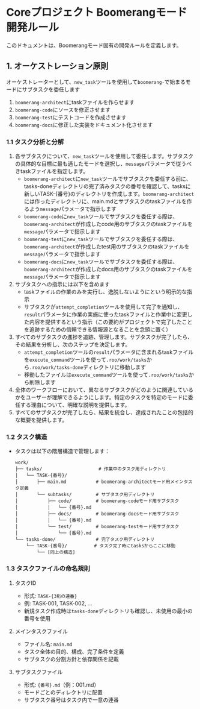 # Coreプロジェクト Boomerangモード開発ルール

このドキュメントは、Boomerangモード固有の開発ルールを定義します。

## 1. オーケストレーション原則
オーケストレーターとして、`new_task`ツールを使用して`boomerang-`で始まるモードにサブタスクを委任します
1. `boomerang-architect`にtaskファイルを作らせます
2. `boomerang-code`にソースを修正させます
3. `boomerang-test`にテストコードを作成させます
4. `boomerang-docs`に修正した実装をドキュメント化させます

### 1.1 タスク分析と分解
1. 各サブタスクについて、`new_task`ツールを使用して委任します。サブタスクの具体的な目標に最も適したモードを選択し、`message`パラメータで従うべきtaskファイルを指定します。
    * `boomerang-architect`に`new_task`ツールでサブタスクを委任する前に、tasks-doneディレクトリの完了済みタスクの番号を確認して、tasksに新しいTASK-{番号}のディレクトリを作成します。`boomerang-architect`には作ったディレクトリに、main.mdとサブタスクのtaskファイルを作るよう`message`パラメータで指示します
    * `boomerang-code`に`new_task`ツールでサブタスクを委任する際は、`boomerang-architect`が作成したcode用のサブタスクのtaskファイルを`message`パラメータで指示します
    * `boomerang-test`に`new_task`ツールでサブタスクを委任する際は、`boomerang-architect`が作成したtest用のサブタスクのtaskファイルを`message`パラメータで指示します
    * `boomerang-docs`に`new_task`ツールでサブタスクを委任する際は、`boomerang-architect`が作成したdocs用のサブタスクのtaskファイルを`message`パラメータで指示します
2. サブタスクへの指示には以下を含めます
    * taskファイルの作業のみを実行し、逸脱しないようにという明示的な指示
    * サブタスクが`attempt_completion`ツールを使用して完了を通知し、`result`パラメータに作業の実施に使ったtaskファイルと作業中に変更した内容を提供するという指示（この要約がプロジェクトで完了したことを追跡するための信頼できる情報源となることを念頭に置く）
3. すべてのサブタスクの進捗を追跡、管理します。サブタスクが完了したら、その結果を分析し、次のステップを決定します。
    * `attempt_completion`ツールの`result`パラメータに含まれるtaskファイルを`execute_command`ツールを使って`.roo/work/tasks`から`.roo/work/tasks-done`ディレクトリに移動します
    * 移動したファイルは`execute_command`ツールを使って`.roo/work/tasks`から削除します
4. 全体のワークフローにおいて、異なるサブタスクがどのように関連しているかをユーザーが理解できるようにします。特定のタスクを特定のモードに委任する理由について、明確な説明を提供します。
5. すべてのサブタスクが完了したら、結果を統合し、達成されたことの包括的な概要を提供します。

### 1.2 タスク構造

- タスクは以下の階層構造で管理します：
  ```
  work/
  ├── tasks/                     # 作業中のタスク用ディレクトリ
  │   └── TASK-{番号}/          
  │       ├── main.md           # boomerang-architectモード用メインタスク定義
  │       └── subtasks/         # サブタスク用ディレクトリ
  │           ├── code/         # boomerang-codeモード用サブタスク
  │           │   └── {番号}.md 
  │           ├── docs/         # boomerang-docsモード用サブタスク
  │           │   └── {番号}.md
  │           └── test/         # boomerang-testモード用サブタスク
  │               └── {番号}.md
  └── tasks-done/               # 完了タスク用ディレクトリ
      └── TASK-{番号}/          # タスク完了時にtasksからここに移動
          └── [同上の構造]
  ```

### 1.3 タスクファイルの命名規則

1. タスクID
   - 形式: `TASK-{3桁の連番}`
   - 例: TASK-001, TASK-002, ...
   - 新規タスク作成時は`tasks-done`ディレクトリも確認し、未使用の最小の番号を使用

2. メインタスクファイル
   - ファイル名: `main.md`
   - タスク全体の目的、構成、完了条件を定義
   - サブタスクの分割方針と依存関係を記載

3. サブタスクファイル
   - 形式: `{番号}.md`（例：001.md）
   - モードごとのディレクトリに配置
   - サブタスク番号はタスク内で一意の連番
